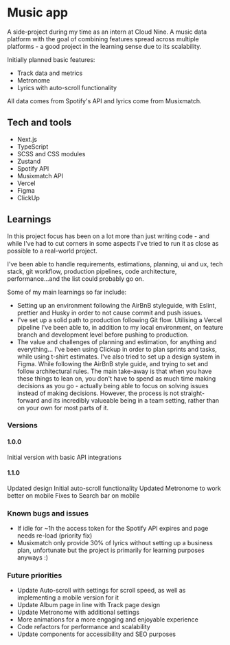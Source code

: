 # Music app

A side-project during my time as an intern at Cloud Nine. A music data platform with the goal of combining features spread across multiple platforms - a good project in the learning sense due to its scalability.

Initially planned basic features:

- Track data and metrics
- Metronome
- Lyrics with auto-scroll functionality

All data comes from Spotify's API and lyrics come from Musixmatch.

## Tech and tools

- Next.js
- TypeScript
- SCSS and CSS modules
- Zustand
- Spotify API
- Musixmatch API
- Vercel
- Figma
- ClickUp

## Learnings

In this project focus has been on a lot more than just writing code - and while I've had to cut corners in some aspects I've tried to run it as close as possible to a real-world project.

I've been able to handle requirements, estimations, planning, ui and ux, tech stack, git workflow, production pipelines, code architecture, performance...and the list could probably go on.

Some of my main learnings so far include:

- Setting up an environment following the AirBnB styleguide, with Eslint, prettier and Husky in order to not cause commit and push issues.
- I've set up a solid path to production following Git flow. Utilising a Vercel pipeline I've been able to, in addition to my local environment, on feature branch and development level before pushing to production.
- The value and challenges of planning and estimation, for anything and everything... I've been using Clickup in order to plan sprints and tasks, while using t-shirt estimates. I've also tried to set up a design system in Figma. While following the AirBnB style guide, and trying to set and follow architectural rules. The main take-away is that when you have these things to lean on, you don't have to spend as much time making decisions as you go - actually being able to focus on solving issues instead of making decisions. However, the process is not straight-forward and its incredibly valueable being in a team setting, rather than on your own for most parts of it.

### Versions

#### 1.0.0

Initial version with basic API integrations

#### 1.1.0

Updated design
Initial auto-scroll functionality
Updated Metronome to work better on mobile
Fixes to Search bar on mobile

### Known bugs and issues

- If idle for ~1h the access token for the Spotify API expires and page needs re-load (priority fix)
- Musixmatch only provide 30% of lyrics without setting up a business plan, unfortunate but the project is primarily for learning purposes anyways :)

### Future priorities

- Update Auto-scroll with settings for scroll speed, as well as implementing a mobile version for it
- Update Album page in line with Track page design
- Update Metronome with additional settings
- More animations for a more engaging and enjoyable experience
- Code refactors for performance and scalability
- Update components for accessibility and SEO purposes
